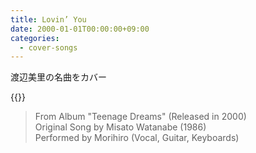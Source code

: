 ```yaml
---
title: Lovin’ You
date: 2000-01-01T00:00:00+09:00
categories:
  - cover-songs
---
```

渡辺美里の名曲をカバー
<!--more-->

{{<youtube LhQSnZ_SEl0>}}

 
> From Album "Teenage Dreams" (Released in 2000)  
> Original Song by Misato Watanabe (1986)  
> Performed by Morihiro (Vocal, Guitar, Keyboards)

